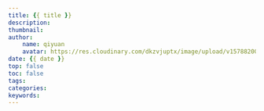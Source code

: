 ```yaml
---
title: {{ title }}
description: 
thumbnail: 
author: 
    name: qiyuan
    avatar: https://res.cloudinary.com/dkzvjuptx/image/upload/v1578820041/info/favicon_s4pmzz.jpg
date: {{ date }}
top: false
toc: false
tags:
categories:
keywords:
---
```



